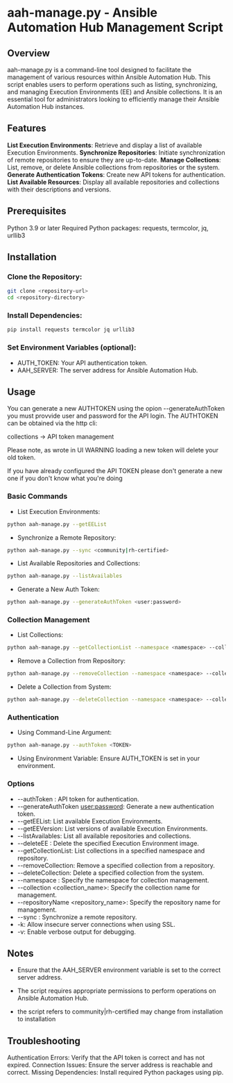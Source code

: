 # aah-manage.py - Ansible Automation Hub Management Script
## Overview

aah-manage.py is a command-line tool designed to facilitate the management of various resources within Ansible Automation Hub. This script enables users to perform operations such as listing, synchronizing, and managing Execution Environments (EE) and Ansible collections. It is an essential tool for administrators looking to efficiently manage their Ansible Automation Hub instances.

## Features
**List Execution Environments**: Retrieve and display a list of available Execution Environments.
**Synchronize Repositories**: Initiate synchronization of remote repositories to ensure they are up-to-date.
**Manage Collections**: List, remove, or delete Ansible collections from repositories or the system.
**Generate Authentication Tokens**: Create new API tokens for authentication.
**List Available Resources**: Display all available repositories and collections with their descriptions and versions.

## Prerequisites
Python 3.9 or later
Required Python packages: requests, termcolor, jq, urllib3

## Installation

### Clone the Repository:
```sh
git clone <repository-url>
cd <repository-directory>
```

### Install Dependencies:
```sh
pip install requests termcolor jq urllib3
```

### Set Environment Variables (optional):

* AUTH_TOKEN: Your API authentication token.
* AAH_SERVER: The server address for Ansible Automation Hub.

## Usage

 You can generate a new AUTHTOKEN using the opion --generateAuthToken you must provvide user and password for the API login. The AUTHTOKEN can be obtained via the http cli:

collections -> API token management

Please note, as wrote in UI WARNING loading a new token will delete your old token.

If you have already configured the API TOKEN please don't generate a new one if you don't know what you're doing



### Basic Commands

* List Execution Environments:
```sh
python aah-manage.py --getEEList
```

* Synchronize a Remote Repository:
```sh
python aah-manage.py --sync <community|rh-certified>
```

* List Available Repositories and Collections:
```sh
python aah-manage.py --listAvailables
```

* Generate a New Auth Token:
```sh
python aah-manage.py --generateAuthToken <user:password>
```

### Collection Management

* List Collections:
```sh
python aah-manage.py --getCollectionList --namespace <namespace> --collection <collection_name> --repositoryName <repository_name>
```

* Remove a Collection from Repository:
```sh
python aah-manage.py --removeCollection --namespace <namespace> --collection <collection_name> --repositoryName <repository_name>
```

* Delete a Collection from System:
```sh
python aah-manage.py --deleteCollection --namespace <namespace> --collection <collection_name> --repositoryName <repository_name>
```

### Authentication

* Using Command-Line Argument:
```sh
python aah-manage.py --authToken <TOKEN>
```

* Using Environment Variable: Ensure AUTH_TOKEN is set in your environment.

### Options
* --authToken <TOKEN>: API token for authentication.
* --generateAuthToken <user:password>: Generate a new authentication token.
* --getEEList: List available Execution Environments.
* --getEEVersion: List versions of available Execution Environments.
* --listAvailables: List all available repositories and collections.
* --deleteEE <EEname> <SHA>: Delete the specified Execution Environment image.
* --getCollectionList: List collections in a specified namespace and repository.
* --removeCollection: Remove a specified collection from a repository.
* --deleteCollection: Delete a specified collection from the system.
* --namespace <namespace>: Specify the namespace for collection management.
* --collection <collection_name>: Specify the collection name for management.
* --repositoryName <repository_name>: Specify the repository name for management.
* --sync <REPOREMOTENAME>: Synchronize a remote repository.
* -k: Allow insecure server connections when using SSL.
* -v: Enable verbose output for debugging.

## Notes
* Ensure that the AAH_SERVER environment variable is set to the correct server address.
* The script requires appropriate permissions to perform operations on Ansible Automation Hub.

* the script refers to community|rh-certified may change from installation to installation

## Troubleshooting
Authentication Errors: Verify that the API token is correct and has not expired.
Connection Issues: Ensure the server address is reachable and correct.
Missing Dependencies: Install required Python packages using pip.
